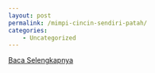```yaml
---
layout: post
permalink: /mimpi-cincin-sendiri-patah/
categories:
    - Uncategorized
---
```


[Baca Selengkapnya](/02)